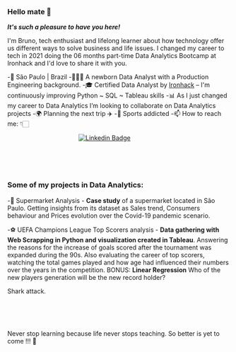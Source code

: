 <br>


### Hello mate 👏
***It's such a pleasure to have you here!***

I'm Bruno, tech enthusiast and lifelong learner about how technology offer us different ways to solve business and life issues.
I changed my career to tech in 2021 doing the 06 months part-time Data Analytics Bootcamp at Ironhack and I'd love to share it with you.

-📍 São Paulo | Brazil 
-👨🏻‍💼 A newborn Data Analyst with a Production Engineering background.
-🎓  Certified Data Analyst by  [Ironhack](https://www.ironhack.com/)  – I'm continuously improving Python ~ SQL ~ Tableau skills
-📊  As I just changed my career to Data Analytics I’m looking to collaborate on Data Analytics projects
-🌍  Planning the next trip ✈️
-🧗 Sports addicted
-📫 How to reach me: 👇🏻

&emsp;&emsp;&emsp;&emsp;&emsp;&emsp;&emsp;&emsp;&emsp;&emsp;&emsp;&ensp;[![Linkedin Badge](https://img.shields.io/badge/LinkedIn-0077B5?style=for-the-badge&logo=linkedin&logoColor=white)](https://www.linkedin.com/in/bruno-f%C3%A9lix-s-8a78604b/)

<br>

<br>

<br>

### Some of my projects in Data Analytics:

-🛒 Supermarket Analysis - **Case study** of a supermarket located in São Paulo. Getting insights from its dataset as Sales trend, Consumers behaviour and Prices evolution 
over the Covid-19 pandemic scenario.

-⚽️ UEFA Champions League Top Scorers analysis - **Data gathering with Web Scrapping in Python and visualization created in Tableau**. Answering the reasons for the increase of goals scored after the tournament was expanded during the 90s. Also evaluating the career of top scorers, watching the total games played and how age had influenced their numbers over the years in the competition.
BONUS: **Linear Regression** Who of the new players generation will be the new record holder?

Shark attack.

<br>

<br>

<br>

Never stop learning because life never stops teaching. So better is yet to come !!! 🚀
